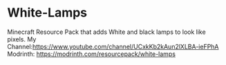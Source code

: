 # White-Lamps
Minecraft Resource Pack that adds White and black lamps to look like pixels.
My Channel:https://www.youtube.com/channel/UCxkKb2kAun2lXLBA-ieFPhA
Modrinth: https://modrinth.com/resourcepack/white-lamps
